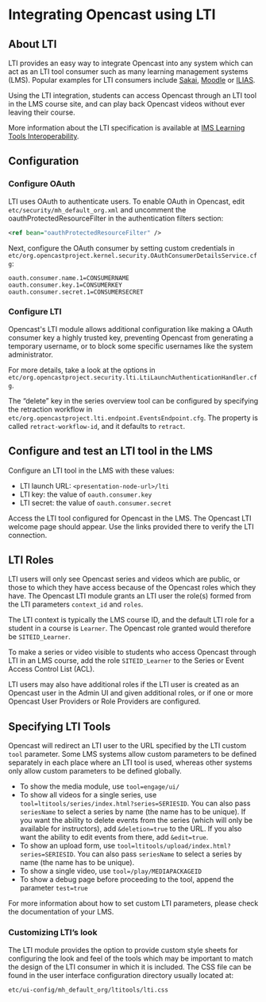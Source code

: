 Integrating Opencast using LTI
==============================


About LTI
---------

LTI provides an easy way to integrate Opencast into any system which can act as an LTI tool consumer such as many
learning management systems (LMS). Popular examples for LTI consumers include [Sakai](https://sakailms.org),
[Moodle](https://moodle.org) or [ILIAS](https://ilias.de).

Using the LTI integration, students can access Opencast through an LTI tool in the LMS course site, and can play back
Opencast videos without ever leaving their course.

More information about the LTI specification is available at
[IMS Learning Tools Interoperability](https://imsglobal.org/activity/learning-tools-interoperability).


Configuration
-------------


### Configure OAuth

LTI uses OAuth to authenticate users. To enable OAuth in Opencast, edit `etc/security/mh_default_org.xml` and uncomment
the oauthProtectedResourceFilter in the authentication filters section:

```xml
<ref bean="oauthProtectedResourceFilter" />
```

Next, configure the OAuth consumer by setting custom credentials in
`etc/org.opencastproject.kernel.security.OAuthConsumerDetailsService.cfg`:

```properties
oauth.consumer.name.1=CONSUMERNAME
oauth.consumer.key.1=CONSUMERKEY
oauth.consumer.secret.1=CONSUMERSECRET
```


### Configure LTI

Opencast's LTI module allows additional configuration like making a OAuth consumer key a highly trusted key, preventing
Opencast from generating a temporary username, or to block some specific usernames like the system administrator.

For more details, take a look at the options in
`etc/org.opencastproject.security.lti.LtiLaunchAuthenticationHandler.cfg`.


The “delete” key in the series overview tool can be configured by specifying the retraction workflow in
`etc/org.opencastproject.lti.endpoint.EventsEndpoint.cfg`. The property is called `retract-workflow-id`, and it defaults
to `retract`.

Configure and test an LTI tool in the LMS
-----------------------------------------

Configure an LTI tool in the LMS with these values:

- LTI launch URL: `<presentation-node-url>/lti`
- LTI key: the value of `oauth.consumer.key`
- LTI secret: the value of `oauth.consumer.secret`

Access the LTI tool configured for Opencast in the LMS. The Opencast LTI welcome page should appear. Use the links
provided there to verify the LTI connection.


LTI Roles
---------

LTI users will only see Opencast series and videos which are public, or those to which they have access
because of the Opencast roles which they have. The Opencast LTI module grants an LTI user the role(s) formed
from the LTI parameters `context_id` and `roles`.

The LTI context is typically the LMS course ID, and the default LTI role for a student in a course is `Learner`.
The Opencast role granted would therefore be `SITEID_Learner`.

To make a series or video visible to students who access Opencast through LTI in an LMS course,
add the role `SITEID_Learner` to the Series or Event Access Control List (ACL).

LTI users may also have additional roles if the LTI user is created as an Opencast user in the Admin UI and
given additional roles, or if one or more Opencast User Providers or Role Providers are configured.


Specifying LTI Tools
--------------------

Opencast will redirect an LTI user to the URL specified by the LTI custom `tool` parameter. Some LMS systems allow
custom parameters to be defined separately in each place where an LTI tool is used, whereas other systems only allow
custom parameters to be defined globally.

- To show the media module, use `tool=engage/ui/`
- To show all videos for a single series, use `tool=ltitools/series/index.html?series=SERIESID`. You can also pass
  `seriesName` to select a series by name (the name has to be unique). If you want the ability to delete events
  from the series (which will only be available for instructors), add `&deletion=true` to the URL. If you also want
  the ability to edit events from there, add `&edit=true`.
- To show an upload form, use `tool=ltitools/upload/index.html?series=SERIESID`. You can also pass
  `seriesName` to select a series by name (the name has to be unique).
- To show a single video, use `tool=/play/MEDIAPACKAGEID`
- To show a debug page before proceeding to the tool, append the parameter `test=true`

For more information about how to set custom LTI parameters, please check the documentation of your LMS.


### Customizing LTI’s look

The LTI module provides the option to provide custom style sheets for configuring the look and feel of the
tools which may be important to match the design of the LTI consumer in which it is included. The CSS file can be found
in the user interface configuration directory usually located at:

    etc/ui-config/mh_default_org/ltitools/lti.css
